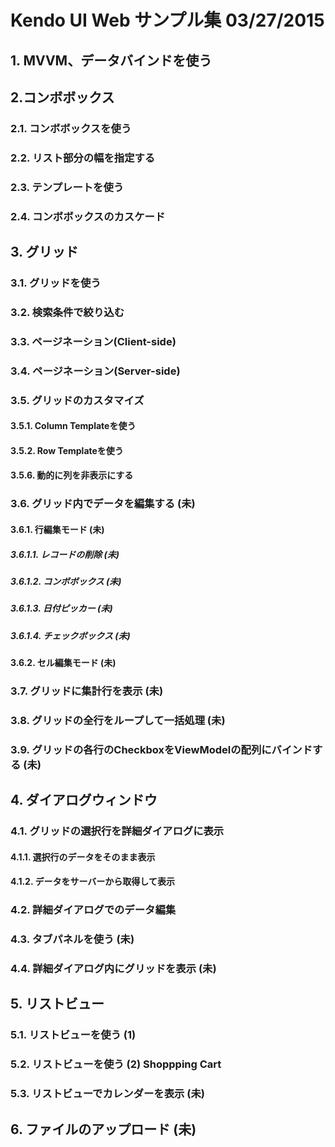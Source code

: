 # Kendo UI Web サンプル集 03/27/2015

## 1. MVVM、データバインドを使う

## 2.コンボボックス
### 2.1. コンボボックスを使う
### 2.2. リスト部分の幅を指定する
### 2.3. テンプレートを使う
### 2.4. コンボボックスのカスケード

## 3. グリッド
### 3.1. グリッドを使う
### 3.2. 検索条件で絞り込む
### 3.3. ページネーション(Client-side)
### 3.4. ページネーション(Server-side)

### 3.5. グリッドのカスタマイズ
#### 3.5.1. Column Templateを使う
#### 3.5.2. Row Templateを使う
#### 3.5.6. 動的に列を非表示にする

### 3.6. グリッド内でデータを編集する (未)
#### 3.6.1. 行編集モード (未)
##### 3.6.1.1. レコードの削除 (未)
##### 3.6.1.2. コンボボックス (未)
##### 3.6.1.3. 日付ピッカー (未)
##### 3.6.1.4. チェックボックス (未)
#### 3.6.2. セル編集モード (未)

### 3.7. グリッドに集計行を表示 (未)
### 3.8. グリッドの全行をループして一括処理 (未)
### 3.9. グリッドの各行のCheckboxをViewModelの配列にバインドする (未)

## 4. ダイアログウィンドウ
### 4.1. グリッドの選択行を詳細ダイアログに表示
#### 4.1.1. 選択行のデータをそのまま表示
#### 4.1.2. データをサーバーから取得して表示

### 4.2. 詳細ダイアログでのデータ編集
### 4.3. タブパネルを使う (未)
### 4.4. 詳細ダイアログ内にグリッドを表示 (未)

## 5. リストビュー
### 5.1. リストビューを使う (1)
### 5.2. リストビューを使う (2) Shoppping Cart
### 5.3. リストビューでカレンダーを表示 (未)

## 6. ファイルのアップロード (未)


